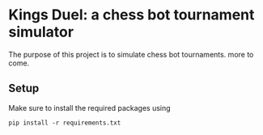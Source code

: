 # Kings Duel: a chess bot tournament simulator

The purpose of this project is to simulate chess bot tournaments. more to come.

## Setup
Make sure to install the required packages using 
```
pip install -r requirements.txt
```
